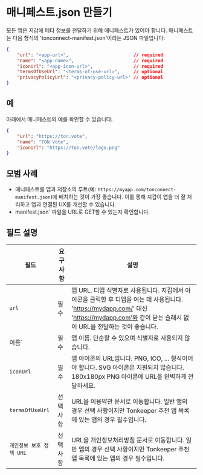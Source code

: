 # 매니페스트.json 만들기

모든 앱은 지갑에 메타 정보를 전달하기 위해 매니페스트가 있어야 합니다. 매니페스트는 다음 형식의 'tonconnect-manifest.json'이라는 JSON 파일입니다:

```json
{
    "url": "<app-url>",                        // required
    "name": "<app-name>",                      // required
    "iconUrl": "<app-icon-url>",               // required
    "termsOfUseUrl": "<terms-of-use-url>",     // optional
    "privacyPolicyUrl": "<privacy-policy-url>" // optional
}
```

## 예

아래에서 매니페스트의 예를 확인할 수 있습니다:

```json
{
    "url": "https://ton.vote",
    "name": "TON Vote",
    "iconUrl": "https://ton.vote/logo.png"
}
```

## 모범 사례

- 매니페스트를 앱과 저장소의 루트(예: `https://myapp.com/tonconnect-manifest.json`)에 배치하는 것이 가장 좋습니다. 이를 통해 지갑이 앱을 더 잘 처리하고 앱과 연결된 UX를 개선할 수 있습니다.
- manifest.json\` 파일을 URL로 GET할 수 있는지 확인합니다.

## 필드 설명

| 필드               | 요구 사항 | 설명                                                                                                                                                                                                                                                                   |
| ---------------- | ----- | -------------------------------------------------------------------------------------------------------------------------------------------------------------------------------------------------------------------------------------------------------------------- |
| `url`            | 필수    | 앱 URL. 디앱 식별자로 사용됩니다. 지갑에서 아이콘을 클릭한 후 디앱을 여는 데 사용됩니다. 'https://mydapp.com/' 대신 'https://mydapp.com'와 같이 닫는 슬래시 없이 URL을 전달하는 것이 좋습니다. |
| 이름\`             | 필수    | 앱 이름. 단순할 수 있으며 식별자로 사용되지 않습니다.                                                                                                                                                                                                      |
| `iconUrl`        | 필수    | 앱 아이콘의 URL입니다. PNG, ICO, ... 형식이어야 합니다. SVG 아이콘은 지원되지 않습니다. 180x180px PNG 아이콘에 URL을 완벽하게 전달하세요.                                                      |
| `termsOfUseUrl`  | 선택 사항 | URL을 이용약관 문서로 이동합니다. 일반 앱의 경우 선택 사항이지만 Tonkeeper 추천 앱 목록에 있는 앱의 경우 필수입니다.                                                                                                                                                            |
| `개인정보 보호 정책 URL` | 선택 사항 | URL을 개인정보처리방침 문서로 이동합니다. 일반 앱의 경우 선택 사항이지만 Tonkeeper 추천 앱 목록에 있는 앱의 경우 필수입니다.                                                                                                                                                        |
